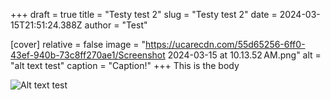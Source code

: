 +++
draft = true
title = "Testy test 2"
slug = "Testy test 2"
date = 2024-03-15T21:51:24.388Z
author = "Test"

[cover]
relative = false
image = "https://ucarecdn.com/55d65256-6ff0-43ef-940b-73c8ff270ae1/Screenshot 2024-03-15 at 10.13.52 AM.png"
alt = "alt text test"
caption = "Caption!"
+++
This is the body



![Alt text test](https%3A%2F%2Fucarecdn.com%2Fda16008c-fd45-4116-8810-481ed373ad39%2FScreenshot%202024-03-15%20at%2010.13.52%E2%80%AFAM.png "Yes caption")
